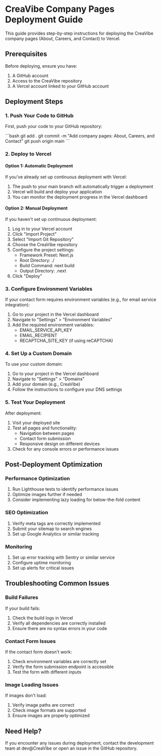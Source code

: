 # CreaVibe Company Pages Deployment Guide

This guide provides step-by-step instructions for deploying the CreaVibe company pages (About, Careers, and Contact) to Vercel.

## Prerequisites

Before deploying, ensure you have:

1. A GitHub account
2. Access to the CreaVibe repository
3. A Vercel account linked to your GitHub account

## Deployment Steps

### 1. Push Your Code to GitHub

First, push your code to your GitHub repository:

\`\`\`bash
git add .
git commit -m "Add company pages: About, Careers, and Contact"
git push origin main
\`\`\`

### 2. Deploy to Vercel

#### Option 1: Automatic Deployment

If you've already set up continuous deployment with Vercel:

1. The push to your main branch will automatically trigger a deployment
2. Vercel will build and deploy your application
3. You can monitor the deployment progress in the Vercel dashboard

#### Option 2: Manual Deployment

If you haven't set up continuous deployment:

1. Log in to your Vercel account
2. Click "Import Project"
3. Select "Import Git Repository"
4. Choose the CreaVibe repository
5. Configure the project settings:
   - Framework Preset: Next.js
   - Root Directory: ./
   - Build Command: next build
   - Output Directory: .next
6. Click "Deploy"

### 3. Configure Environment Variables

If your contact form requires environment variables (e.g., for email service integration):

1. Go to your project in the Vercel dashboard
2. Navigate to "Settings" > "Environment Variables"
3. Add the required environment variables:
   - EMAIL_SERVICE_API_KEY
   - EMAIL_RECIPIENT
   - RECAPTCHA_SITE_KEY (if using reCAPTCHA)

### 4. Set Up a Custom Domain

To use your custom domain:

1. Go to your project in the Vercel dashboard
2. Navigate to "Settings" > "Domains"
3. Add your domain (e.g., CreaVibe)
4. Follow the instructions to configure your DNS settings

### 5. Test Your Deployment

After deployment:

1. Visit your deployed site
2. Test all pages and functionality:
   - Navigation between pages
   - Contact form submission
   - Responsive design on different devices
3. Check for any console errors or performance issues

## Post-Deployment Optimization

### Performance Optimization

1. Run Lighthouse tests to identify performance issues
2. Optimize images further if needed
3. Consider implementing lazy loading for below-the-fold content

### SEO Optimization

1. Verify meta tags are correctly implemented
2. Submit your sitemap to search engines
3. Set up Google Analytics or similar tracking

### Monitoring

1. Set up error tracking with Sentry or similar service
2. Configure uptime monitoring
3. Set up alerts for critical issues

## Troubleshooting Common Issues

### Build Failures

If your build fails:

1. Check the build logs in Vercel
2. Verify all dependencies are correctly installed
3. Ensure there are no syntax errors in your code

### Contact Form Issues

If the contact form doesn't work:

1. Check environment variables are correctly set
2. Verify the form submission endpoint is accessible
3. Test the form with different inputs

### Image Loading Issues

If images don't load:

1. Verify image paths are correct
2. Check image formats are supported
3. Ensure images are properly optimized

## Need Help?

If you encounter any issues during deployment, contact the development team at dev@CreaVibe or open an issue in the GitHub repository.
